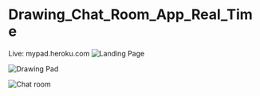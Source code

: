# Drawing_Chat_Room_App_Real_Time
Live: mypad.heroku.com
![Landing Page](https://d2p9ez1wat05y7.cloudfront.net/portfolio_assets/100989/pictures/1450750065/original.png)

![Drawing Pad](https://d2p9ez1wat05y7.cloudfront.net/portfolio_assets/100990/pictures/1450750132/original.png)

![Chat room](https://d2p9ez1wat05y7.cloudfront.net/portfolio_assets/100991/pictures/1450750152/original.png)


